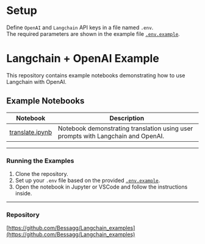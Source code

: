 # Setup

Define `OpenAI` and `Langchain` API keys in a file named `.env`.  
The required parameters are shown in the example file [`.env.example`](./.env.example).

# Langchain + OpenAI Example

This repository contains example notebooks demonstrating how to use Langchain with OpenAI.

## Example Notebooks

| Notebook | Description |
|---|---|
| [translate.ipynb](https://github.com/Bessagg/Langchain_examples/blob/master/translate.ipynb) | Notebook demonstrating translation using user prompts with Langchain and OpenAI. |

---

### Running the Examples

1. Clone the repository.
2. Set up your `.env` file based on the provided [`.env.example`](./.env.example).
3. Open the notebook in Jupyter or VSCode and follow the instructions inside.

---

### Repository

[https://github.com/Bessagg/Langchain_examples](https://github.com/Bessagg/Langchain_examples)
